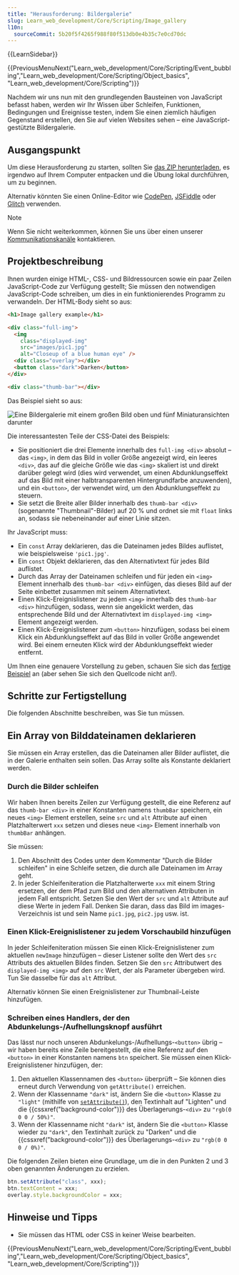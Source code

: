 ```yaml
---
title: "Herausforderung: Bildergalerie"
slug: Learn_web_development/Core/Scripting/Image_gallery
l10n:
  sourceCommit: 5b20f5f4265f988f80f513db0e4b35c7e0cd70dc
---
```


{{LearnSidebar}}

{{PreviousMenuNext("Learn_web_development/Core/Scripting/Event_bubbling","Learn_web_development/Core/Scripting/Object_basics", "Learn_web_development/Core/Scripting")}}

Nachdem wir uns nun mit den grundlegenden Bausteinen von JavaScript befasst haben, werden wir Ihr Wissen über Schleifen, Funktionen, Bedingungen und Ereignisse testen, indem Sie einen ziemlich häufigen Gegenstand erstellen, den Sie auf vielen Websites sehen – eine JavaScript-gestützte Bildergalerie.

## Ausgangspunkt

Um diese Herausforderung zu starten, sollten Sie [das ZIP herunterladen](https://raw.githubusercontent.com/mdn/learning-area/main/javascript/building-blocks/gallery/gallery-start.zip), es irgendwo auf Ihrem Computer entpacken und die Übung lokal durchführen, um zu beginnen.

Alternativ könnten Sie einen Online-Editor wie [CodePen](https://codepen.io/), [JSFiddle](https://jsfiddle.net/) oder [Glitch](https://glitch.com/) verwenden.

> [!NOTE]
> Wenn Sie nicht weiterkommen, können Sie uns über einen unserer [Kommunikationskanäle](/de/docs/MDN/Community/Communication_channels) kontaktieren.

## Projektbeschreibung

Ihnen wurden einige HTML-, CSS- und Bildressourcen sowie ein paar Zeilen JavaScript-Code zur Verfügung gestellt; Sie müssen den notwendigen JavaScript-Code schreiben, um dies in ein funktionierendes Programm zu verwandeln. Der HTML-Body sieht so aus:

```html
<h1>Image gallery example</h1>

<div class="full-img">
  <img
    class="displayed-img"
    src="images/pic1.jpg"
    alt="Closeup of a blue human eye" />
  <div class="overlay"></div>
  <button class="dark">Darken</button>
</div>

<div class="thumb-bar"></div>
```

Das Beispiel sieht so aus:

![Eine Bildergalerie mit einem großen Bild oben und fünf Miniaturansichten darunter](gallery.png)

Die interessantesten Teile der CSS-Datei des Beispiels:

- Sie positioniert die drei Elemente innerhalb des `full-img <div>` absolut – das `<img>`, in dem das Bild in voller Größe angezeigt wird, ein leeres `<div>`, das auf die gleiche Größe wie das `<img>` skaliert ist und direkt darüber gelegt wird (dies wird verwendet, um einen Abdunklungseffekt auf das Bild mit einer halbtransparenten Hintergrundfarbe anzuwenden), und ein `<button>`, der verwendet wird, um den Abdunklungseffekt zu steuern.
- Sie setzt die Breite aller Bilder innerhalb des `thumb-bar <div>` (sogenannte "Thumbnail"-Bilder) auf 20 % und ordnet sie mit `float` links an, sodass sie nebeneinander auf einer Linie sitzen.

Ihr JavaScript muss:

- Ein `const` Array deklarieren, das die Dateinamen jedes Bildes auflistet, wie beispielsweise `'pic1.jpg'`.
- Ein `const` Objekt deklarieren, das den Alternativtext für jedes Bild auflistet.
- Durch das Array der Dateinamen schleifen und für jeden ein `<img>` Element innerhalb des `thumb-bar <div>` einfügen, das dieses Bild auf der Seite einbettet zusammen mit seinem Alternativtext.
- Einen Klick-Ereignislistener zu jedem `<img>` innerhalb des `thumb-bar <div>` hinzufügen, sodass, wenn sie angeklickt werden, das entsprechende Bild und der Alternativtext im `displayed-img <img>` Element angezeigt werden.
- Einen Klick-Ereignislistener zum `<button>` hinzufügen, sodass bei einem Klick ein Abdunklungseffekt auf das Bild in voller Größe angewendet wird. Bei einem erneuten Klick wird der Abdunklungseffekt wieder entfernt.

Um Ihnen eine genauere Vorstellung zu geben, schauen Sie sich das [fertige Beispiel](https://mdn.github.io/learning-area/javascript/building-blocks/gallery/) an (aber sehen Sie sich den Quellcode nicht an!).

## Schritte zur Fertigstellung

Die folgenden Abschnitte beschreiben, was Sie tun müssen.

## Ein Array von Bilddateinamen deklarieren

Sie müssen ein Array erstellen, das die Dateinamen aller Bilder auflistet, die in der Galerie enthalten sein sollen. Das Array sollte als Konstante deklariert werden.

### Durch die Bilder schleifen

Wir haben Ihnen bereits Zeilen zur Verfügung gestellt, die eine Referenz auf das `thumb-bar <div>` in einer Konstanten namens `thumbBar` speichern, ein neues `<img>` Element erstellen, seine `src` und `alt` Attribute auf einen Platzhalterwert `xxx` setzen und dieses neue `<img>` Element innerhalb von `thumbBar` anhängen.

Sie müssen:

1. Den Abschnitt des Codes unter dem Kommentar "Durch die Bilder schleifen" in eine Schleife setzen, die durch alle Dateinamen im Array geht.
2. In jeder Schleifeniteration die Platzhalterwerte `xxx` mit einem String ersetzen, der dem Pfad zum Bild und den alternativen Attributen in jedem Fall entspricht. Setzen Sie den Wert der `src` und `alt` Attribute auf diese Werte in jedem Fall. Denken Sie daran, dass das Bild im images-Verzeichnis ist und sein Name `pic1.jpg`, `pic2.jpg` usw. ist.

### Einen Klick-Ereignislistener zu jedem Vorschaubild hinzufügen

In jeder Schleifeniteration müssen Sie einen Klick-Ereignislistener zum aktuellen `newImage` hinzufügen – dieser Listener sollte den Wert des `src` Attributs des aktuellen Bildes finden. Setzen Sie den `src` Attributwert des `displayed-img <img>` auf den `src` Wert, der als Parameter übergeben wird. Tun Sie dasselbe für das `alt` Attribut.

Alternativ können Sie einen Ereignislistener zur Thumbnail-Leiste hinzufügen.

### Schreiben eines Handlers, der den Abdunkelungs-/Aufhellungsknopf ausführt

Das lässt nur noch unseren Abdunkelungs-/Aufhellungs-`<button>` übrig – wir haben bereits eine Zeile bereitgestellt, die eine Referenz auf den `<button>` in einer Konstanten namens `btn` speichert. Sie müssen einen Klick-Ereignislistener hinzufügen, der:

1. Den aktuellen Klassennamen des `<button>` überprüft – Sie können dies erneut durch Verwendung von `getAttribute()` erreichen.
2. Wenn der Klassenname `"dark"` ist, ändern Sie die `<button>` Klasse zu `"light"` (mithilfe von [`setAttribute()`](/de/docs/Web/API/Element/setAttribute)), den Textinhalt auf "Lighten" und die {{cssxref("background-color")}} des Überlagerungs-`<div>` zu `"rgb(0 0 0 / 50%)"`.
3. Wenn der Klassenname nicht `"dark"` ist, ändern Sie die `<button>` Klasse wieder zu `"dark"`, den Textinhalt zurück zu "Darken" und die {{cssxref("background-color")}} des Überlagerungs-`<div>` zu `"rgb(0 0 0 / 0%)"`.

Die folgenden Zeilen bieten eine Grundlage, um die in den Punkten 2 und 3 oben genannten Änderungen zu erzielen.

```js
btn.setAttribute("class", xxx);
btn.textContent = xxx;
overlay.style.backgroundColor = xxx;
```

## Hinweise und Tipps

- Sie müssen das HTML oder CSS in keiner Weise bearbeiten.

{{PreviousMenuNext("Learn_web_development/Core/Scripting/Event_bubbling","Learn_web_development/Core/Scripting/Object_basics", "Learn_web_development/Core/Scripting")}}
